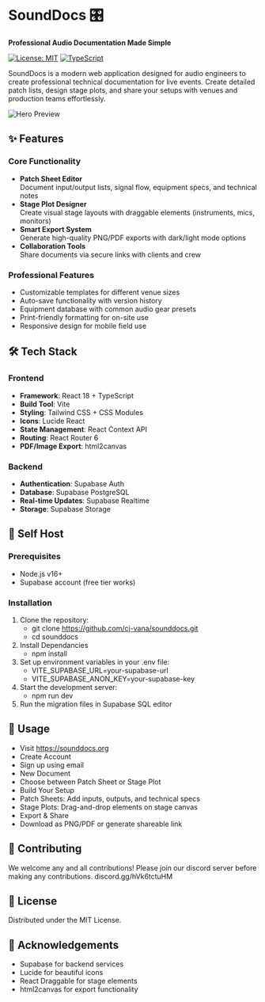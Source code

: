 # SoundDocs 🎛️

**Professional Audio Documentation Made Simple**

[![License: MIT](https://img.shields.io/badge/License-MIT-blue.svg)](https://opensource.org/licenses/MIT)
[![TypeScript](https://img.shields.io/badge/TypeScript-4.9.5-blue.svg)](https://www.typescriptlang.org/)

SoundDocs is a modern web application designed for audio engineers to create professional technical documentation for live events. Create detailed patch lists, design stage plots, and share your setups with venues and production teams effortlessly.

![Hero Preview](https://i.ibb.co/PGhQmGkd/Screenshot-2025-04-27-at-11-37-16.png)

## ✨ Features

### Core Functionality
- **Patch Sheet Editor**  
  Document input/output lists, signal flow, equipment specs, and technical notes
- **Stage Plot Designer**  
  Create visual stage layouts with draggable elements (instruments, mics, monitors)
- **Smart Export System**  
  Generate high-quality PNG/PDF exports with dark/light mode options
- **Collaboration Tools**  
  Share documents via secure links with clients and crew

### Professional Features
- Customizable templates for different venue sizes
- Auto-save functionality with version history
- Equipment database with common audio gear presets
- Print-friendly formatting for on-site use
- Responsive design for mobile field use

## 🛠️ Tech Stack

### Frontend
- **Framework**: React 18 + TypeScript
- **Build Tool**: Vite
- **Styling**: Tailwind CSS + CSS Modules
- **Icons**: Lucide React
- **State Management**: React Context API
- **Routing**: React Router 6
- **PDF/Image Export**: html2canvas

### Backend
- **Authentication**: Supabase Auth
- **Database**: Supabase PostgreSQL
- **Real-time Updates**: Supabase Realtime
- **Storage**: Supabase Storage

## 🚀 Self Host

### Prerequisites
- Node.js v16+
- Supabase account (free tier works)

### Installation
1. Clone the repository:
   - git clone https://github.com/cj-vana/sounddocs.git
   - cd sounddocs
2. Install Dependancies
   - npm install
3. Set up environment variables in your .env file:
   - VITE_SUPABASE_URL=your-supabase-url
   - VITE_SUPABASE_ANON_KEY=your-supabase-key
4. Start the development server:
   - npm run dev
5. Run the migration files in Supabase SQL editor

## 📖 Usage

- Visit https://sounddocs.org
- Create Account
- Sign up using email
- New Document
- Choose between Patch Sheet or Stage Plot
- Build Your Setup
- Patch Sheets: Add inputs, outputs, and technical specs
- Stage Plots: Drag-and-drop elements on stage canvas
- Export & Share
- Download as PNG/PDF or generate shareable link

## 🤝 Contributing

We welcome any and all contributions! Please join our discord server before making any contributions. discord.gg/hVk6tctuHM

## 📄 License

Distributed under the MIT License.

## 🙏 Acknowledgements

- Supabase for backend services
- Lucide for beautiful icons
- React Draggable for stage elements
- html2canvas for export functionality
